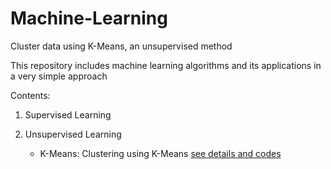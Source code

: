 # Machine-Learning
Cluster data using K-Means, an unsupervised method

This repository includes machine learning algorithms and its applications in a very simple approach

Contents:
1. Supervised Learning


2. Unsupervised Learning
    - K-Means: Clustering using K-Means [see details and codes](https://github.com/yousef-seyfari/Machine-Learning/blob/main/unsupervised_kmeans.ipynb)

